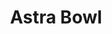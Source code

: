 ---
title: "Astra Bowl"
address: "Storm Cinema Complex Townspark, Cavan Town, Co. Cavan"
tel: "+353 (0)49 437 2662"
county: "Cavan"
category: "Bowling"
type: "Content"
lat: "53.98970031738281"
lng: "-7.358944416046143"
---